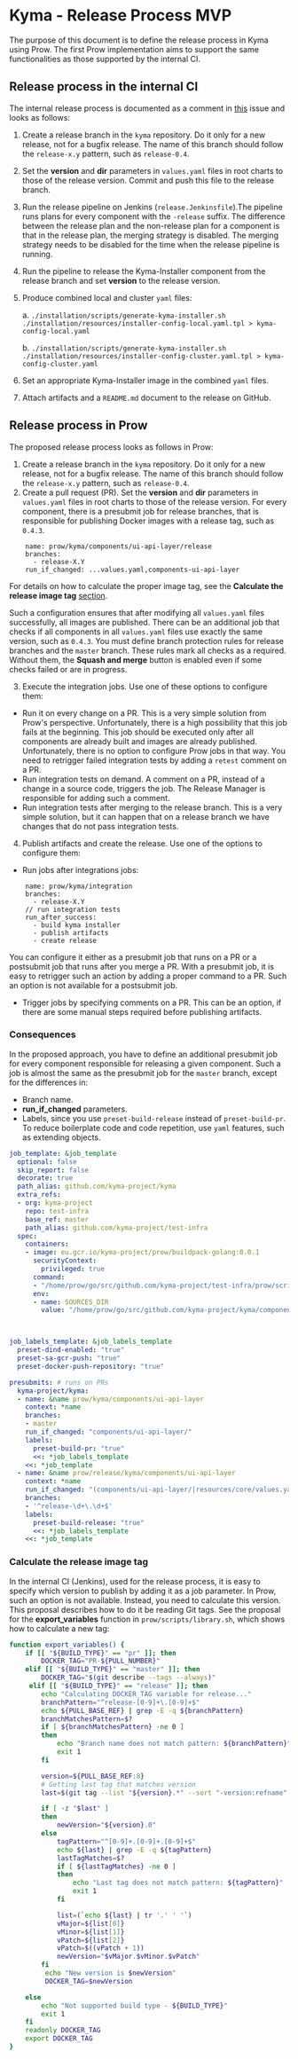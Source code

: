 # Kyma - Release Process MVP
The purpose of this document is to define the release process in Kyma using Prow.
The first Prow implementation aims to support the same functionalities as those supported by the internal CI. 

## Release process in the internal CI
The internal release process is documented as a comment in [this](https://github.com/kyma-project/community/issues/105) issue and looks as follows:

1. Create a release branch in the `kyma` repository. Do it only for a new release, not for a bugfix release.
The name of this branch should follow the `release-x.y` pattern, such as `release-0.4`.
2. Set the **version** and **dir** parameters in `values.yaml` files in root charts to those of the release version. 
Commit and push this file to the release branch.
3. Run the release pipeline on Jenkins (`release.Jenkinsfile`).The pipeline runs plans for every component with the `-release` suffix. 
  The difference between the release plan and the non-release plan for a component is that in the release plan, the merging strategy is disabled. The merging strategy needs to be disabled for the time when the release pipeline is running. 
4. Run the pipeline to release the Kyma-Installer component from the release branch and set **version** to the release version.
5. Produce combined local and cluster `yaml` files:

   a. `./installation/scripts/generate-kyma-installer.sh ./installation/resources/installer-config-local.yaml.tpl > kyma-config-local.yaml`

   b. `./installation/scripts/generate-kyma-installer.sh ./installation/resources/installer-config-cluster.yaml.tpl > kyma-config-cluster.yaml`
6. Set an appropriate Kyma-Installer image in the combined `yaml` files.
7. Attach artifacts and a `README.md` document to the release on GitHub. 

## Release process in Prow
The proposed release process looks as follows in Prow:
1.   Create a release branch in the `kyma` repository. Do it only for a new release, not for a bugfix release.
The name of this branch should follow the `release-x.y` pattern, such as `release-0.4`.
2. Create a pull request (PR). Set the **version** and **dir** parameters in `values.yaml` files in root charts to those of the release version.
For every component, there is a presubmit job for release branches, that is responsible for publishing Docker images with a release tag, such as `0.4.3`. 
```
    name: prow/kyma/components/ui-api-layer/release
    branches:
      - release-X.Y
    run_if_changed: ...values.yaml,components-ui-api-layer
```
For details on how to calculate the proper image tag, see the **Calculate the release image tag** [section](#calculate-the-release-image-tag).

Such a configuration ensures that after modifying all `values.yaml` files successfully, all images are published.
There can be an additional job that checks if all components in all `values.yaml` files use exactly the same version, such as `0.4.3`.
You must define branch protection rules  for release branches and the `master` branch. These rules mark all checks as a required. 
Without them, the **Squash and merge** button is enabled even if some checks failed or are in progress.


3. Execute the integration jobs. Use one of these options to configure them:
- Run it on every change on a PR. This is a very simple solution from Prow's perspective. Unfortunately, there is a high possibility that this job fails at the beginning. 
 This job should be executed only after all
components are already built and images are already published. Unfortunately, there is no option to configure Prow jobs in that way. 
You need to retrigger failed integration tests by adding a `retest` comment on a PR. 
- Run integration tests on demand. A comment on a PR, instead of a change in a source code, triggers the job. 
The Release Manager is responsible for adding such a comment. 
- Run integration tests after merging to the release branch. This is a very simple solution, but it can happen that on a release branch we have changes
that do not pass integration tests.

4. Publish artifacts and create the release. Use one of the options to configure them:
- Run jobs after integrations jobs:
```
    name: prow/kyma/integration
    branches:
      - release-X.Y
    // run integration tests
    run_after_success:
      - build kyma installer
      - publish artifacts
      - create release
```
 You can configure it either as a presubmit job that runs on a PR or a postsubmit job that runs after you merge a PR. 
 With a presubmit job, it is easy to retrigger such an action by adding a proper command to a PR. Such an option is not available for
 a postsubmit job.  
 - Trigger jobs by specifying comments on a PR. This can be an option, if there are some manual steps required before publishing artifacts. 

### Consequences
In the proposed approach, you have to define an additional presubmit job for every component responsible for releasing a given component. 
Such a job is almost the same as the presubmit job for the `master` branch, except for the differences in:
- Branch name.
- **run_if_changed** parameters.
- Labels, since you use `preset-build-release` instead of `preset-build-pr`.
To reduce boilerplate code and code repetition, use `yaml` features, such as extending objects.
```yaml
job_template: &job_template
  optional: false 
  skip_report: false 
  decorate: true
  path_alias: github.com/kyma-project/kyma
  extra_refs:
  - org: kyma-project
    repo: test-infra
    base_ref: master
    path_alias: github.com/kyma-project/test-infra
  spec:
    containers:
    - image: eu.gcr.io/kyma-project/prow/buildpack-golang:0.0.1
      securityContext:
        privileged: true
      command:
      - "/home/prow/go/src/github.com/kyma-project/test-infra/prow/scripts/pipeline.sh"
      env:
      - name: SOURCES_DIR
        value: "/home/prow/go/src/github.com/kyma-project/kyma/components/ui-api-layer"



job_labels_template: &job_labels_template
  preset-dind-enabled: "true"
  preset-sa-gcr-push: "true"
  preset-docker-push-repository: "true"

presubmits: # runs on PRs
  kyma-project/kyma:
  - name: &name prow/kyma/components/ui-api-layer
    context: *name
    branches:
    - master
    run_if_changed: "components/ui-api-layer/"
    labels:
      preset-build-pr: "true"
      <<: *job_labels_template
    <<: *job_template
  - name: &name prow/release/kyma/components/ui-api-layer
    context: *name
    run_if_changed: "(components/ui-api-layer/|resources/core/values.yaml)"
    branches:
    - '^release-\d+\.\d+$'
    labels:
      preset-build-release: "true"
      <<: *job_labels_template
    <<: *job_template

```

### Calculate the release image tag
In the internal CI (Jenkins), used for the release process, it is easy to specify which version to publish by adding it as a job parameter.
In Prow, such an option is not available. Instead, you need to calculate this version. This proposal describes how to do it be reading Git tags. 
See the proposal for the **export_variables** function in `prow/scripts/library.sh`, which shows how to calculate a new tag:
```bash
function export_variables() {
    if [[ "${BUILD_TYPE}" == "pr" ]]; then
        DOCKER_TAG="PR-${PULL_NUMBER}"
    elif [[ "${BUILD_TYPE}" == "master" ]]; then
        DOCKER_TAG="$(git describe --tags --always)"
     elif [[ "${BUILD_TYPE}" == "release" ]]; then
        echo "Calculating DOCKER_TAG variable for release..."
        branchPattern="^release-[0-9]+\.[0-9]+$"
        echo ${PULL_BASE_REF} | grep -E -q ${branchPattern}
        branchMatchesPattern=$?
        if [ ${branchMatchesPattern} -ne 0 ]
        then
            echo "Branch name does not match pattern: ${branchPattern}"
            exit 1
        fi

        version=${PULL_BASE_REF:8}
        # Getting last tag that matches version
        last=$(git tag --list "${version}.*" --sort "-version:refname" | head -1)

        if [ -z "$last" ]
        then
            newVersion="${version}.0"
        else
            tagPattern="^[0-9]+.[0-9]+.[0-9]+$"
            echo ${last} | grep -E -q ${tagPattern}
            lastTagMatches=$?
            if [ ${lastTagMatches} -ne 0 ]
            then
                echo "Last tag does not match pattern: ${tagPattern}"
                exit 1
            fi

            list=(`echo ${last} | tr '.' ' '`)
            vMajor=${list[0]}
            vMinor=${list[1]}
            vPatch=${list[2]}
            vPatch=$((vPatch + 1))
            newVersion="$vMajor.$vMinor.$vPatch"
        fi
         echo "New version is $newVersion"
         DOCKER_TAG=$newVersion

    else
        echo "Not supported build type - ${BUILD_TYPE}"
        exit 1
    fi
    readonly DOCKER_TAG
    export DOCKER_TAG
}
```
